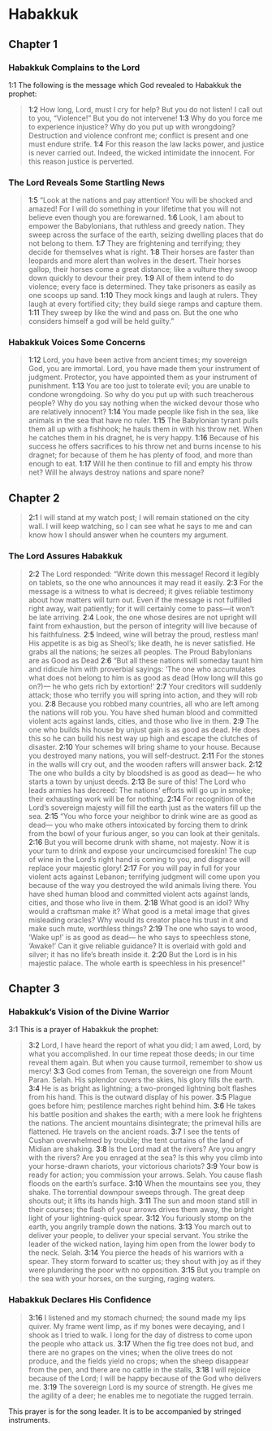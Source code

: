 # Habakkuk

## Chapter 1

### Habakkuk Complains to the Lord

<a name="35:1:1">1:1</a> The following is the message which God revealed to Habakkuk the prophet:

> <a name="35:1:2">1:2</a> How long, Lord, must I cry for help?
> But you do not listen!
> I call out to you, “Violence!”
> But you do not intervene!
> <a name="35:1:3">1:3</a> Why do you force me to experience injustice?
> Why do you put up with wrongdoing?
> Destruction and violence confront me;
> conflict is present and one must endure strife.
> <a name="35:1:4">1:4</a> For this reason the law lacks power,
> and justice is never carried out.
> Indeed, the wicked intimidate the innocent.
> For this reason justice is perverted.

### The Lord Reveals Some Startling News

> <a name="35:1:5">1:5</a> “Look at the nations and pay attention!
> You will be shocked and amazed!
> For I will do something in your lifetime
> that you will not believe even though you are forewarned.
> <a name="35:1:6">1:6</a> Look, I am about to empower the Babylonians,
> that ruthless and greedy nation.
> They sweep across the surface of the earth,
> seizing dwelling places that do not belong to them.
> <a name="35:1:7">1:7</a> They are frightening and terrifying;
> they decide for themselves what is right.
> <a name="35:1:8">1:8</a> Their horses are faster than leopards
> and more alert than wolves in the desert.
> Their horses gallop,
> their horses come a great distance;
> like a vulture they swoop down quickly to devour their prey.
> <a name="35:1:9">1:9</a> All of them intend to do violence;
> every face is determined.
> They take prisoners as easily as one scoops up sand.
> <a name="35:1:10">1:10</a> They mock kings
> and laugh at rulers.
> They laugh at every fortified city;
> they build siege ramps and capture them.
> <a name="35:1:11">1:11</a> They sweep by like the wind and pass on.
> But the one who considers himself a god will be held guilty.”

### Habakkuk Voices Some Concerns

> <a name="35:1:12">1:12</a> Lord, you have been active from ancient times;
> my sovereign God, you are immortal.
> Lord, you have made them your instrument of judgment.
> Protector, you have appointed them as your instrument of punishment.
> <a name="35:1:13">1:13</a> You are too just to tolerate evil;
> you are unable to condone wrongdoing.
> So why do you put up with such treacherous people?
> Why do you say nothing when the wicked devour those who are relatively innocent?
> <a name="35:1:14">1:14</a> You made people like fish in the sea,
> like animals in the sea that have no ruler.
> <a name="35:1:15">1:15</a> The Babylonian tyrant pulls them all up with a fishhook;
> he hauls them in with his throw net.
> When he catches them in his dragnet,
> he is very happy.
> <a name="35:1:16">1:16</a> Because of his success he offers sacrifices to his throw net
> and burns incense to his dragnet;
> for because of them he has plenty of food,
> and more than enough to eat.
> <a name="35:1:17">1:17</a> Will he then continue to fill and empty his throw net?
> Will he always destroy nations and spare none?

## Chapter 2

> <a name="35:2:1">2:1</a> I will stand at my watch post;
> I will remain stationed on the city wall.
> I will keep watching, so I can see what he says to me
> and can know how I should answer
> when he counters my argument.

### The Lord Assures Habakkuk

> <a name="35:2:2">2:2</a> The Lord responded:
> “Write down this message! Record it legibly on tablets,
> so the one who announces it may read it easily.
> <a name="35:2:3">2:3</a> For the message is a witness to what is decreed;
> it gives reliable testimony about how matters will turn out.
> Even if the message is not fulfilled right away, wait patiently;
> for it will certainly come to pass—it won’t be late arriving.
> <a name="35:2:4">2:4</a> Look, the one whose desires are not upright will faint from exhaustion,
> but the person of integrity will live because of his faithfulness.
> <a name="35:2:5">2:5</a> Indeed, wine will betray the proud, restless man!
> His appetite is as big as Sheol’s;
> like death, he is never satisfied.
> He grabs all the nations;
> he seizes all peoples.
> The Proud Babylonians are as Good as Dead
> <a name="35:2:6">2:6</a> “But all these nations will someday taunt him
> and ridicule him with proverbial sayings:
> ‘The one who accumulates what does not belong to him is as good as dead (How long will this go on?)—
> he who gets rich by extortion!’
> <a name="35:2:7">2:7</a> Your creditors will suddenly attack;
> those who terrify you will spring into action,
> and they will rob you.
> <a name="35:2:8">2:8</a> Because you robbed many countries,
> all who are left among the nations will rob you.
> You have shed human blood
> and committed violent acts against lands, cities, and those who live in them.
> <a name="35:2:9">2:9</a> The one who builds his house by unjust gain is as good as dead.
> He does this so he can build his nest way up high
> and escape the clutches of disaster.
> <a name="35:2:10">2:10</a> Your schemes will bring shame to your house.
> Because you destroyed many nations, you will self-destruct.
> <a name="35:2:11">2:11</a> For the stones in the walls will cry out,
> and the wooden rafters will answer back.
> <a name="35:2:12">2:12</a> The one who builds a city by bloodshed is as good as dead—
> he who starts a town by unjust deeds.
> <a name="35:2:13">2:13</a> Be sure of this! The Lord who leads armies has decreed:
> The nations’ efforts will go up in smoke;
> their exhausting work will be for nothing.
> <a name="35:2:14">2:14</a> For recognition of the Lord’s sovereign majesty will fill the earth
> just as the waters fill up the sea.
> <a name="35:2:15">2:15</a> “You who force your neighbor to drink wine are as good as dead—
> you who make others intoxicated by forcing them to drink from the bowl of your furious anger,
> so you can look at their genitals.
> <a name="35:2:16">2:16</a> But you will become drunk with shame, not majesty.
> Now it is your turn to drink and expose your uncircumcised foreskin!
> The cup of wine in the Lord’s right hand is coming to you,
> and disgrace will replace your majestic glory!
> <a name="35:2:17">2:17</a> For you will pay in full for your violent acts against Lebanon;
> terrifying judgment will come upon you because of the way you destroyed the wild animals living there.
> You have shed human blood
> and committed violent acts against lands, cities, and those who live in them.
> <a name="35:2:18">2:18</a> What good is an idol? Why would a craftsman make it?
> What good is a metal image that gives misleading oracles?
> Why would its creator place his trust in it
> and make such mute, worthless things?
> <a name="35:2:19">2:19</a> The one who says to wood, ‘Wake up!’ is as good as dead—
> he who says to speechless stone, ‘Awake!’
> Can it give reliable guidance?
> It is overlaid with gold and silver;
> it has no life’s breath inside it.
> <a name="35:2:20">2:20</a> But the Lord is in his majestic palace.
> The whole earth is speechless in his presence!”

## Chapter 3

### Habakkuk’s Vision of the Divine Warrior

<a name="35:3:1">3:1</a> This is a prayer of Habakkuk the prophet:

> <a name="35:3:2">3:2</a> Lord, I have heard the report of what you did;
> I am awed, Lord, by what you accomplished.
> In our time repeat those deeds;
> in our time reveal them again.
> But when you cause turmoil, remember to show us mercy!
> <a name="35:3:3">3:3</a> God comes from Teman,
> the sovereign one from Mount Paran. Selah.
> His splendor covers the skies,
> his glory fills the earth.
> <a name="35:3:4">3:4</a> He is as bright as lightning;
> a two-pronged lightning bolt flashes from his hand.
> This is the outward display of his power.
> <a name="35:3:5">3:5</a> Plague goes before him;
> pestilence marches right behind him.
> <a name="35:3:6">3:6</a> He takes his battle position and shakes the earth;
> with a mere look he frightens the nations.
> The ancient mountains disintegrate;
> the primeval hills are flattened.
> He travels on the ancient roads.
> <a name="35:3:7">3:7</a> I see the tents of Cushan overwhelmed by trouble;
> the tent curtains of the land of Midian are shaking.
> <a name="35:3:8">3:8</a> Is the Lord mad at the rivers?
> Are you angry with the rivers?
> Are you enraged at the sea?
> Is this why you climb into your horse-drawn chariots,
> your victorious chariots?
> <a name="35:3:9">3:9</a> Your bow is ready for action;
> you commission your arrows. Selah.
> You cause flash floods on the earth’s surface.
> <a name="35:3:10">3:10</a> When the mountains see you, they shake.
> The torrential downpour sweeps through.
> The great deep shouts out;
> it lifts its hands high.
> <a name="35:3:11">3:11</a> The sun and moon stand still in their courses;
> the flash of your arrows drives them away,
> the bright light of your lightning-quick spear.
> <a name="35:3:12">3:12</a> You furiously stomp on the earth,
> you angrily trample down the nations.
> <a name="35:3:13">3:13</a> You march out to deliver your people,
> to deliver your special servant.
> You strike the leader of the wicked nation,
> laying him open from the lower body to the neck. Selah.
> <a name="35:3:14">3:14</a> You pierce the heads of his warriors with a spear.
> They storm forward to scatter us;
> they shout with joy as if they were plundering the poor with no opposition.
> <a name="35:3:15">3:15</a> But you trample on the sea with your horses,
> on the surging, raging waters.

### Habakkuk Declares His Confidence

> <a name="35:3:16">3:16</a> I listened and my stomach churned;
> the sound made my lips quiver.
> My frame went limp, as if my bones were decaying,
> and I shook as I tried to walk.
> I long for the day of distress
> to come upon the people who attack us.
> <a name="35:3:17">3:17</a> When the fig tree does not bud,
> and there are no grapes on the vines;
> when the olive trees do not produce,
> and the fields yield no crops;
> when the sheep disappear from the pen,
> and there are no cattle in the stalls,
> <a name="35:3:18">3:18</a> I will rejoice because of the Lord;
> I will be happy because of the God who delivers me.
> <a name="35:3:19">3:19</a> The sovereign Lord is my source of strength.
> He gives me the agility of a deer;
> he enables me to negotiate the rugged terrain.

This prayer is for the song leader. It is to be accompanied by stringed instruments.